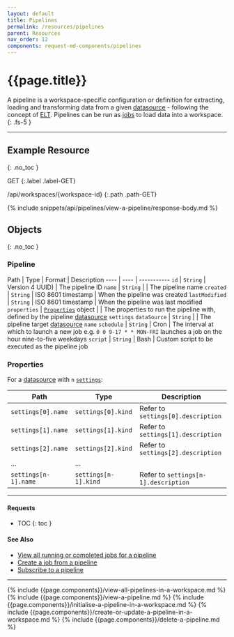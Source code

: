 ```yaml
---
layout: default
title: Pipelines
permalink: /resources/pipelines
parent: Resources
nav_order: 12
components: request-md-components/pipelines
---
```


# {{page.title}}

A pipeline is a workspace-specific configuration or definition for extracting, loading and transforming data from a given [datasource](datasources) - following the concept of [ELT](https://en.wikipedia.org/wiki/Extract,_load,_transform). Pipelines can be run as [jobs](jobs) to load data into a workspace.
{: .fs-5 }

---

## Example Resource
{: .no_toc }

GET
{:.label .label-GET}

/api/workspaces/{workspace-id}
{:.path .path-GET}

{% include snippets/api/pipelines/view-a-pipeline/response-body.md %}

## Objects
{: .no_toc }

### Pipeline

Path | Type | Format | Description
---- | ---- | -----------
`id` | `String` | Version 4 UUID) | The pipeline ID 
`name` | `String` | | The pipeline name
`created` | `String` | ISO 8601 timestamp | When the pipeline was created
`lastModified` | `String` | ISO 8601 timestamp | When the pipeline was last modified
`properties` | [`Properties`](#properties) object | | The properties to run the pipeline with, defined by the pipeline [datasource](datasources) `settings`
`dataSource` | `String` | | The pipeline target [datasource](datasources) `name`
`schedule` | `String` | Cron | The interval at which to launch a new job e.g. `0 0 9-17 * * MON-FRI` launches a job on the hour nine-to-five weekdays
`script` | `String` | Bash | Custom script to be executed as the pipeline job

### Properties

For a [datasource](datasources) with `n` [`settings`](datasources#setting):

Path | Type | Description
---- | ---- | -----------
`settings[0].name` | `settings[0].kind` | Refer to `settings[0].description`
`settings[1].name` | `settings[1].kind` | Refer to `settings[1].description`
`settings[2].name` | `settings[2].kind` | Refer to `settings[2].description`
... | ...
`settings[n-1].name` | `settings[n-1].kind` | Refer to `settings[n-1].description`

---

#### Requests

- TOC
{: toc }

#### See Also

- [View all running or completed jobs for a pipeline](jobs#view-all-running-or-completed-jobs-for-a-pipeline)
- [Create a job from a pipeline](jobs#create-a-job-from-a-pipeline)
- [Subscribe to a pipeline](subscriptions#subscribe-to-a-pipeline)

---

{% include {{page.components}}/view-all-pipelines-in-a-workspace.md %}
{% include {{page.components}}/view-a-pipeline.md %}
{% include {{page.components}}/initialise-a-pipeline-in-a-workspace.md %}
{% include {{page.components}}/create-or-update-a-pipeline-in-a-workspace.md %}
{% include {{page.components}}/delete-a-pipeline.md %}


